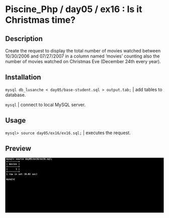 # Piscine_Php / day05 / ex16 : Is it Christmas time?

## Description
Create the request to display the total number of movies watched between 10/30/2006 and 07/27/2007 in a column named ’movies’ counting also the number of movies watched on Christmas Eve (December 24th every year).

## Installation
`mysql db_lusanche < day05/base-student.sql > output.tab;` | add tables to database.

`mysql` | connect to local MySQL server.

## Usage
`mysql> source day05/ex16/ex16.sql;` | executes the request.

## Preview
<img src="../../resources/images/christmas.png" width="1200">
